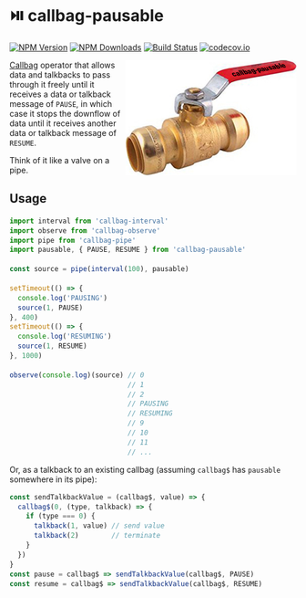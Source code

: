 # ⏯️ callbag-pausable

[![NPM Version](https://img.shields.io/npm/v/callbag-pausable.svg?style=flat)](https://www.npmjs.com/package/callbag-pausable)
[![NPM Downloads](https://img.shields.io/npm/dm/callbag-pausable.svg?style=flat)](https://npm-stat.com/charts.html?package=callbag-pausable)
[![Build Status](https://travis-ci.org/erikras/callbag-pausable.svg?branch=master)](https://travis-ci.org/erikras/callbag-pausable)
[![codecov.io](https://codecov.io/gh/erikras/callbag-pausable/branch/master/graph/badge.svg)](https://codecov.io/gh/erikras/callbag-pausable)

<img src="valve.jpg" align="right"/>

[Callbag](https://github.com/callbag/callbag) operator that allows data and talkbacks to pass through it freely until it receives a data or talkback message of `PAUSE`, in which case it stops the downflow of data until it receives another data or talkback message of `RESUME`.

Think of it like a valve on a pipe.

## Usage

<!-- prettier-ignore -->
```js
import interval from 'callbag-interval'
import observe from 'callbag-observe'
import pipe from 'callbag-pipe'
import pausable, { PAUSE, RESUME } from 'callbag-pausable'

const source = pipe(interval(100), pausable)

setTimeout(() => {
  console.log('PAUSING')
  source(1, PAUSE)
}, 400)
setTimeout(() => {
  console.log('RESUMING')
  source(1, RESUME)
}, 1000)

observe(console.log)(source) // 0
                             // 1
                             // 2
                             // PAUSING
                             // RESUMING
                             // 9
                             // 10
                             // 11
                             // ...
```

<!-- prettier-ignore-end -->

Or, as a talkback to an existing callbag (assuming `callbag$` has `pausable` somewhere in its pipe):

<!-- prettier-ignore -->
```js
const sendTalkbackValue = (callbag$, value) => {
  callbag$(0, (type, talkback) => {
    if (type === 0) {
      talkback(1, value) // send value
      talkback(2)        // terminate
    }
  })
}
const pause = callbag$ => sendTalkbackValue(callbag$, PAUSE)
const resume = callbag$ => sendTalkbackValue(callbag$, RESUME)
```

<!-- prettier-ignore-end -->

